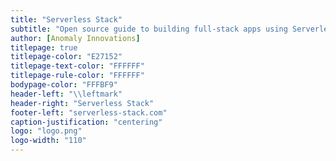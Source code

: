 ```yaml
---
title: "Serverless Stack"
subtitle: "Open source guide to building full-stack apps using Serverless and React"
author: [Anomaly Innovations]
titlepage: true
titlepage-color: "E27152"
titlepage-text-color: "FFFFFF"
titlepage-rule-color: "FFFFFF"
bodypage-color: "FFFBF9"
header-left: "\\leftmark"
header-right: "Serverless Stack"
footer-left: "serverless-stack.com"
caption-justification: "centering"
logo: "logo.png"
logo-width: "110"
---
```

